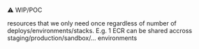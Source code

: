 :warning: WIP/POC

resources that we only need once regardless of number of deploys/environments/stacks.
E.g. 1 ECR can be shared accross staging/production/sandbox/... environments
